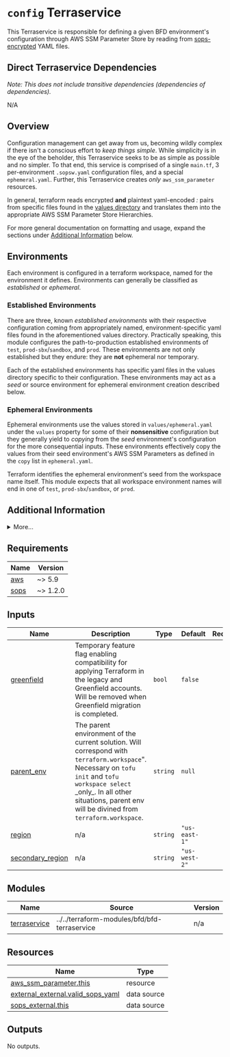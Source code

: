 # `config` Terraservice

This Terraservice is responsible for defining a given BFD environment's configuration through AWS SSM Parameter Store by reading from [sops-encrypted](https://github.com/getsops/sops) YAML files.

## Direct Terraservice Dependencies

_Note: This does not include transitive dependencies (dependencies of dependencies)._

N/A

## Overview

Configuration management can get away from us, becoming wildly complex if there isn't a conscious effort to _keep things simple_.
While simplicity is in the eye of the beholder, this Terraservice seeks to be as simple as possible and no simpler.
To that end, this service is comprised of a single `main.tf`, 3 per-environment `.sopsw.yaml` configuration files, and a special `ephemeral.yaml`. Further, this Terraservice creates _only_ `aws_ssm_parameter` resources.

In general, terraform reads encrypted **and** plaintext yaml-encoded _<key>:<value>_ pairs from specific files found in the [values directory](.values) and translates them into the appropriate AWS SSM Parameter Store Hierarchies.

For more general documentation on formatting and usage, expand the sections under [Additional Information](#additional-information) below.

## Environments

Each environment is configured in a terraform workspace, named for the environment it defines.
Environments can generally be classified as _established_ or _ephemeral_.

### Established Environments

There are three, known _established environments_ with their respective configuration coming from appropriately named, environment-specific yaml files found in the aforementioned values directory.
Practically speaking, this module configures the path-to-production established environments of `test`, `prod-sbx`/`sandbox`, and `prod`.
These environments are not only established but they endure: they are **not** ephemeral nor temporary.

Each of the established environments has specific yaml files in the values directory specific to their configuration.
These environments may act as a _seed_ or source environment for ephemeral environment creation described below.

### Ephemeral Environments

Ephemeral environments use the values stored in `values/ephemeral.yaml` under the `values` property for some of their **nonsensitive** configuration but they generally yield to _copying_ from the _seed_ environment's configuration for the more consequential inputs.
These environments effectively copy the values from their seed environment's AWS SSM Parameters as defined in the `copy` list in `ephemeral.yaml`.

Terraform identifies the ephemeral environment's seed from the workspace name itself.
This module expects that all workspace environment names will end in one of `test`, `prod-sbx`/`sandbox`, or `prod`.

## Additional Information

<details><summary>More...</summary>

### Known Limitations

AWS SSM Parameter Store has very limited support for storing non-string values in plain-text (`nonsensitive`) data and virtually no options for storing encrypted non-string (`sensitive`) data.
This forces us to handle some data that would more naturally be represented as collections like maps and arrays as formatted string types.
To work with this, you might consider using commas to delimit your collection and parse accordingly, which can easily be achieved using yaml's `>` _folding block_ for multi-line strings. Or, formatting your list as a stringified JSON array.
Other techniques might involve storing more complex data in formats that are more machine-readable, like JSON.
Between storing JSON strings in the yaml context here and being fetching those values from AWS SSM Parameter Store, it will be in an _escaped_ format and the data will likely need special handling, e.g. `jq`'s `fromjson` function may be handy in these circumstances.

### Formatting and Validation

Technical controls for standards enforcement are still forthcoming. As a stopgap, here are some guidelines in the spirit of keeping things simple:

- All workspaces must end in one of the three path-to-production established environments of `test`, `prod-sbx`/`sandbox`, or `prod`
- Ephemeral environment workspace should generally be of a pattern similar to `<jira-id>-<env>`, e.g. `2544-test`, `2544-prod-sbx`/`2544-sandbox`, `2554-prod`.
- Keys must conform the following (nested keys within YAML transformed into paths):
  - `/${root}/${env}/${service}/${sensitivity}/...`
- `${root}` is typically `bfd`, but may be any of our partners
- `${env}` is typically one of `test`, `prod-sbx`/`sandbox`, `prod` or ephemeral format `<jira-id>-<env>`, e.g. `2544-test`
- `${group}` must be one of the supported groups: `common`, `migrator`, `pipeline`, `server`
- `${subgroup}` is optional, as of January 2023, examples include `ccw`, `rda`, `shared`
- `${sensitivity}` should one of `nonsensitive` or `sensitive`, and indicates whether the parameter is encrypted at rest (thus, sensitive/secret) or not
- `...` represents additional hierarchies that are user-defined
- Non-string formatted values will be converted to a string using [Terraform's `tostring()` built-in](https://developer.hashicorp.com/terraform/language/functions/tostring)
- Empty strings, i.e '' are not supported
- We've adopted a _local_ convention where the literal `UNDEFINED`, case _insensitive_, makes an SSM-derived value absent
- Sensitive values must be encrypted with appropriate [AWS Key Management Service-stored CMK](https://us-east-1.console.aws.amazon.com/kms/home?region=us-east-1#/kms/keys)

### Usage and User Additions

If the below [prerequisites](#prerequisites) are met, users will _generally_ interact with the environment-specific configuration by using one or more scripts in the [scripts](./scripts) directory for those encrypted values, otherwise a text-editor of their choosing when adjusting plain text values.

**Note that `.sopsw.yaml` files are not fully `sops`-compliant encrypted YAML**. Operators _MUST_ use the `sopsw` (in `apps/utils/scripts/sopsw` or the symlink'd variant at `./scripts/sopsw`) utility script when working with these files. It is recommended to add the `apps/utils/scripts` folder to your shell's `PATH` for easier use.

The `sopsw` script provides a simplified CLI exposing all of the operations that would be necessary to interact with these files on a regular basis. View the available commands using `sopsw -h`.

#### Viewing decrypted YAML using `sopsw -d/--decrypt`

**WARNING:** This will present unencrypted, sensitive data to stdout. Do not execute this while sharing your screen during presentations or pairing opportunities.

To see the raw, _untemplated_ configuration as terraform does through via external data source for e.g. `./values/test.sopsw.yaml`, execute the following from the module root directory:

```sh
scripts/sopsw -d values/test.sopsw.yaml
```

#### Editing encrypted YAML using `sopsw -e/--edit`

To edit the encrypted values under e.g. `./values/prod-sbx.sopsw.yaml`:

1. Ensure `EDITOR` is set to your preferred editor; for VS Code, `EDITOR` should be `code -w`
2. Use `sopsw` like so:

   ```bash
   scripts/sopsw -e values/prod-sbx.sopsw.yaml
   ```

3. Make the relevant changes to `prod-sbx.sopsw.yaml` in the opened editor window/tab
4. Save and close the editor window/tab

### Prerequisites

In addition to the [Requirements (below)](#requirements), you (or the automation) will need:

- software packages supporting awscli, yq, jq, and sops
- sufficient access to the various Multi-Region KMS Keys used for encrypting configuration
- sufficient AWS IAM privileges for the AWS provider [Resources and Date Sources (below)](#resources)
- access outlined for the remote [AWS S3 Backend](https://www.terraform.io/language/settings/backends/s3#s3-bucket-permissions)
- read/write privileges to the state-locking [AWS DynamoDB Table](https://www.terraform.io/language/settings/backends/s3#dynamodb-table-permissions)

</details>

<!-- BEGIN_TF_DOCS -->
<!--WARNING: GENERATED CONTENT with terraform-docs, e.g.
     'terraform-docs --config "$(git rev-parse --show-toplevel)/.terraform-docs.yml" .'
     Manually updating sections between TF_DOCS tags may be overwritten.
     See https://terraform-docs.io/user-guide/configuration/ for more information.
-->
## Requirements

| Name | Version |
|------|---------|
| <a name="requirement_aws"></a> [aws](#requirement\_aws) | ~> 5.9 |
| <a name="requirement_sops"></a> [sops](#requirement\_sops) | ~> 1.2.0 |

<!--WARNING: GENERATED CONTENT with terraform-docs, e.g.
     'terraform-docs --config "$(git rev-parse --show-toplevel)/.terraform-docs.yml" .'
     Manually updating sections between TF_DOCS tags may be overwritten.
     See https://terraform-docs.io/user-guide/configuration/ for more information.
-->
## Inputs

| Name | Description | Type | Default | Required |
|------|-------------|------|---------|:--------:|
| <a name="input_greenfield"></a> [greenfield](#input\_greenfield) | Temporary feature flag enabling compatibility for applying Terraform in the legacy and Greenfield accounts. Will be removed when Greenfield migration is completed. | `bool` | `false` | no |
| <a name="input_parent_env"></a> [parent\_env](#input\_parent\_env) | The parent environment of the current solution. Will correspond with `terraform.workspace`".<br/>Necessary on `tofu init` and `tofu workspace select` \_only\_. In all other situations, parent env<br/>will be divined from `terraform.workspace`. | `string` | `null` | no |
| <a name="input_region"></a> [region](#input\_region) | n/a | `string` | `"us-east-1"` | no |
| <a name="input_secondary_region"></a> [secondary\_region](#input\_secondary\_region) | n/a | `string` | `"us-west-2"` | no |

<!--WARNING: GENERATED CONTENT with terraform-docs, e.g.
     'terraform-docs --config "$(git rev-parse --show-toplevel)/.terraform-docs.yml" .'
     Manually updating sections between TF_DOCS tags may be overwritten.
     See https://terraform-docs.io/user-guide/configuration/ for more information.
-->
## Modules

| Name | Source | Version |
|------|--------|---------|
| <a name="module_terraservice"></a> [terraservice](#module\_terraservice) | ../../terraform-modules/bfd/bfd-terraservice | n/a |

<!--WARNING: GENERATED CONTENT with terraform-docs, e.g.
     'terraform-docs --config "$(git rev-parse --show-toplevel)/.terraform-docs.yml" .'
     Manually updating sections between TF_DOCS tags may be overwritten.
     See https://terraform-docs.io/user-guide/configuration/ for more information.
-->
## Resources

| Name | Type |
|------|------|
| [aws_ssm_parameter.this](https://registry.terraform.io/providers/hashicorp/aws/latest/docs/resources/ssm_parameter) | resource |
| [external_external.valid_sops_yaml](https://registry.terraform.io/providers/hashicorp/external/latest/docs/data-sources/external) | data source |
| [sops_external.this](https://registry.terraform.io/providers/carlpett/sops/latest/docs/data-sources/external) | data source |

<!--WARNING: GENERATED CONTENT with terraform-docs, e.g.
     'terraform-docs --config "$(git rev-parse --show-toplevel)/.terraform-docs.yml" .'
     Manually updating sections between TF_DOCS tags may be overwritten.
     See https://terraform-docs.io/user-guide/configuration/ for more information.
-->
## Outputs

No outputs.
<!-- END_TF_DOCS -->
